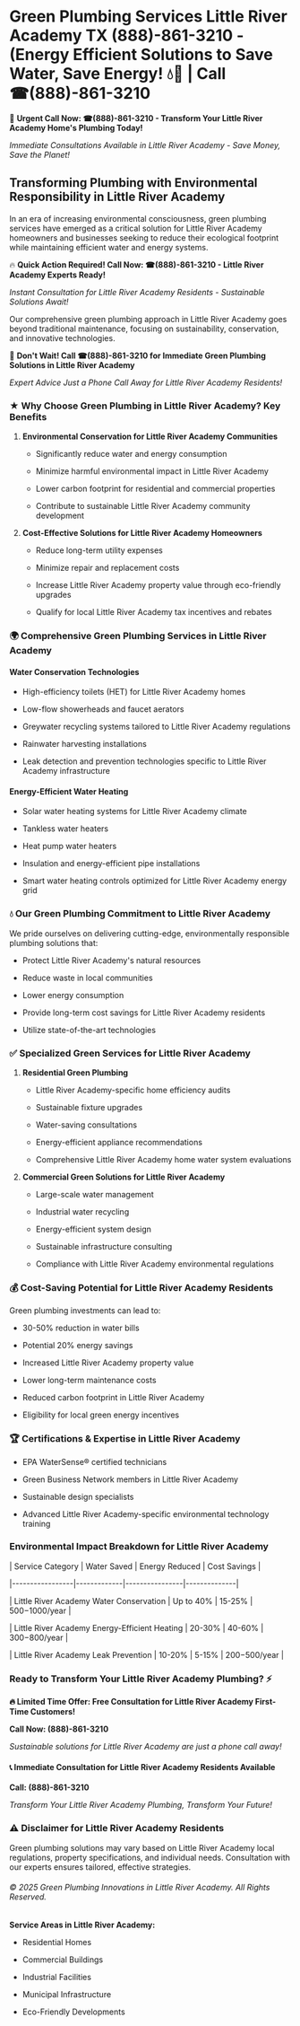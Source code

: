 # Green Plumbing Services Little River Academy TX (888)-861-3210 - (Energy Efficient Solutions to Save Water, Save Energy! 💧🌿 | Call ☎(888)-861-3210

🚨 **Urgent Call Now: ☎(888)-861-3210 - Transform Your Little River Academy Home's Plumbing Today!**
*Immediate Consultations Available in Little River Academy - Save Money, Save the Planet!*

## Transforming Plumbing with Environmental Responsibility in Little River Academy

In an era of increasing environmental consciousness, green plumbing services have emerged as a critical solution for Little River Academy homeowners and businesses seeking to reduce their ecological footprint while maintaining efficient water and energy systems. 

🔥 **Quick Action Required! Call Now: ☎(888)-861-3210 - Little River Academy Experts Ready!**
*Instant Consultation for Little River Academy Residents - Sustainable Solutions Await!*

Our comprehensive green plumbing approach in Little River Academy goes beyond traditional maintenance, focusing on sustainability, conservation, and innovative technologies.

🚨 **Don't Wait! Call ☎(888)-861-3210 for Immediate Green Plumbing Solutions in Little River Academy**
*Expert Advice Just a Phone Call Away for Little River Academy Residents!*

### ★ Why Choose Green Plumbing in Little River Academy? Key Benefits

1. **Environmental Conservation for Little River Academy Communities** 
   - Significantly reduce water and energy consumption
   - Minimize harmful environmental impact in Little River Academy
   - Lower carbon footprint for residential and commercial properties
   - Contribute to sustainable Little River Academy community development

2. **Cost-Effective Solutions for Little River Academy Homeowners** 
   - Reduce long-term utility expenses
   - Minimize repair and replacement costs
   - Increase Little River Academy property value through eco-friendly upgrades
   - Qualify for local Little River Academy tax incentives and rebates

### 🌍 Comprehensive Green Plumbing Services in Little River Academy

#### Water Conservation Technologies
- High-efficiency toilets (HET) for Little River Academy homes
- Low-flow showerheads and faucet aerators
- Greywater recycling systems tailored to Little River Academy regulations
- Rainwater harvesting installations
- Leak detection and prevention technologies specific to Little River Academy infrastructure

#### Energy-Efficient Water Heating
- Solar water heating systems for Little River Academy climate
- Tankless water heaters
- Heat pump water heaters
- Insulation and energy-efficient pipe installations
- Smart water heating controls optimized for Little River Academy energy grid

### 💧 Our Green Plumbing Commitment to Little River Academy

We pride ourselves on delivering cutting-edge, environmentally responsible plumbing solutions that:
- Protect Little River Academy's natural resources
- Reduce waste in local communities
- Lower energy consumption
- Provide long-term cost savings for Little River Academy residents
- Utilize state-of-the-art technologies

### ✅ Specialized Green Services for Little River Academy

1. **Residential Green Plumbing**
   - Little River Academy-specific home efficiency audits
   - Sustainable fixture upgrades
   - Water-saving consultations
   - Energy-efficient appliance recommendations
   - Comprehensive Little River Academy home water system evaluations

2. **Commercial Green Solutions for Little River Academy**
   - Large-scale water management
   - Industrial water recycling
   - Energy-efficient system design
   - Sustainable infrastructure consulting
   - Compliance with Little River Academy environmental regulations

### 💰 Cost-Saving Potential for Little River Academy Residents

Green plumbing investments can lead to:
- 30-50% reduction in water bills
- Potential 20% energy savings
- Increased Little River Academy property value
- Lower long-term maintenance costs
- Reduced carbon footprint in Little River Academy
- Eligibility for local green energy incentives

### 🏆 Certifications & Expertise in Little River Academy

- EPA WaterSense® certified technicians
- Green Business Network members in Little River Academy
- Sustainable design specialists
- Advanced Little River Academy-specific environmental technology training

### Environmental Impact Breakdown for Little River Academy

| Service Category | Water Saved | Energy Reduced | Cost Savings |
|-----------------|-------------|----------------|--------------|
| Little River Academy Water Conservation | Up to 40% | 15-25% | $500-$1000/year |
| Little River Academy Energy-Efficient Heating | 20-30% | 40-60% | $300-$800/year |
| Little River Academy Leak Prevention | 10-20% | 5-15% | $200-$500/year |

### Ready to Transform Your Little River Academy Plumbing? ⚡

**🔥 Limited Time Offer: Free Consultation for Little River Academy First-Time Customers!**

**Call Now: (888)-861-3210**
*Sustainable solutions for Little River Academy are just a phone call away!*

#### 📞 Immediate Consultation for Little River Academy Residents Available

**Call: (888)-861-3210**
*Transform Your Little River Academy Plumbing, Transform Your Future!*

### ⚠️ Disclaimer for Little River Academy Residents

Green plumbing solutions may vary based on Little River Academy local regulations, property specifications, and individual needs. Consultation with our experts ensures tailored, effective strategies.

###### © 2025 Green Plumbing Innovations in Little River Academy. All Rights Reserved.

**Service Areas in Little River Academy:** 
- Residential Homes
- Commercial Buildings
- Industrial Facilities
- Municipal Infrastructure
- Eco-Friendly Developments